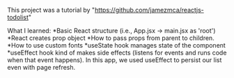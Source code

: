 This project was a tutorial by "https://github.com/jamezmca/reactjs-todolist"

What I learned:
*Basic React structure (i.e., App.jsx -> main.jsx as 'root')
*React creates prop object
*How to pass props from parent to children.
*How to use custom fonts 
*useState hook manages state of the component
*useEffect hook kind of makes side effects (listens for events and runs code when that event happens). In this app, we used useEffect to persist our list even with page refresh.
